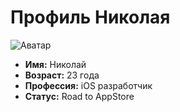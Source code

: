 # Профиль Николая

![Аватар](https://avatars.githubusercontent.com/u/94048039?v=4)

- **Имя:** Николай
- **Возраст:** 23 года
- **Профессия:** iOS разработчик
- **Статус:** Road to AppStore
